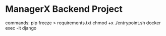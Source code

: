 # ManagerX Backend Project


commands:
pip freeze > requirements.txt
chmod +x ./entrypoint.sh
docker exec -it django 